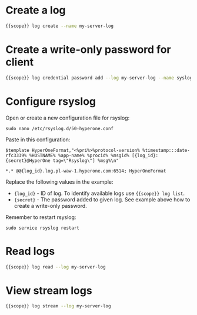 # Create a log

```bash
{{scope}} log create --name my-server-log
```

# Create a write-only password for client

```bash
{{scope}} log credential password add --log my-server-log --name syslog --password my-strong-secret
```

# Configure rsyslog

Open or create a new configuration file for rsyslog:

```
sudo nano /etc/rsyslog.d/50-hyperone.conf
```

Paste in this configuration:

```
$template HyperOneFormat,"<%pri%>%protocol-version% %timestamp:::date-rfc3339% %HOSTNAME% %app-name% %procid% %msgid% [{log_id}:{secret}@HyperOne tag=\"Rsyslog\"] %msg%\n"

*.* @@{log_id}.log.pl-waw-1.hyperone.com:6514; HyperOneFormat
```

Replace the following values in the example:

* ```{log_id}``` - ID of log. To identify available logs use ```{{scope}} log list```.
* ```{secret}``` - The password added to given log. See example above how to create a write-only password.

Remember to restart rsyslog:

```
sudo service rsyslog restart
```

# Read logs

```bash
{{scope}} log read --log my-server-log
```

# View stream logs

```bash
{{scope}} log stream --log my-server-log
```
